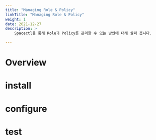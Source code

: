 ```yaml
---
title: "Managing Role & Policy"
linkTitle: "Managing Role & Policy"
weight: 1
date: 2021-12-27
description: >
    Spacectl을 통해 Role과 Policy를 관리할 수 있는 방안에 대해 살펴 봅니다. 

---
```


# Overview




# install



# configure



# test



